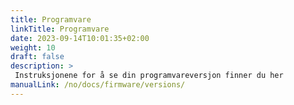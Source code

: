 ```yaml
---
title: Programvare
linkTitle: Programvare
date: 2023-09-14T10:01:35+02:00
weight: 10
draft: false
description: >
 Instruksjonene for å se din programvareversjon finner du her
manualLink: /no/docs/firmware/versions/
---
```

<script>
  window.location.href = "/no/docs/firmware/versions/";
</script>
